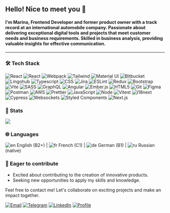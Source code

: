 ## Hello! Nice to meet you 👋

#### I'm Marina, Frontend Developer and former product owner with a track record at an international automobile company. Passionate about delivering exceptional digital tools and projects that meet customer needs and business requirements. Skilled in business analysis, providing valuable insights for effective communication.
---

### :hammer_and_wrench: Tech Stack

![React](https://img.shields.io/badge/React-61DAFB?logo=react&logoColor=white)
![React](https://img.shields.io/badge/React%20Native-61DAFB?logo=react&logoColor=white)
![Webpack](https://img.shields.io/badge/Webpack-8DD6F9?logo=Webpack&logoColor=white)
![Tailwind](https://img.shields.io/badge/Tailwind-38bdf8?logo=tailwindcss&logoColor=white)
![Material UI](https://img.shields.io/badge/Material%20UI-007FFF?logo=mui&logoColor=white)
![Bitbucket](https://img.shields.io/badge/bitbucket-0C66E4?logo=bitbucket&logoColor=white)
![Lingohub](https://img.shields.io/badge/Lingohub-3466D4?logoColor=white)
![Typescript](https://img.shields.io/badge/TypeScript-007ACC?logo=typescript&logoColor=white)
![CSS](https://img.shields.io/badge/CSS3-1572B6?logo=css3&logoColor=white)
![Jira](https://img.shields.io/badge/Jira-0052CC?logo=Jira&logoColor=white)
![ESLint](https://img.shields.io/badge/ESlint-3A33D1?logo=eslint&logoColor=white)
![Redux](https://img.shields.io/badge/Redux-764abc?logo=redux&logoColor=white)
![Bootstrap](https://img.shields.io/badge/Bootstrap-7952B3?logo=bootstrap&logoColor=white)
![Vite](https://img.shields.io/badge/Vite-B73BFE?logo=vite&logoColor=white)
![SASS](https://img.shields.io/badge/Sass-CC6699?logo=sass&logoColor=white)
![GraphQL](https://img.shields.io/badge/GraphQl-E10098?logo=graphql&logoColor=white)
![Angular](https://img.shields.io/badge/Angular-de3641?logo=angular&logoColor=white)
![Ember.js](https://img.shields.io/badge/Ember.js-E04E39?logo=emberdotjs&logoColor=white)
![HTML5](https://img.shields.io/badge/HTML5-E34F26?logo=html5&logoColor=white)
![Git](https://img.shields.io/badge/GIT-E44C30?logo=git&logoColor=white)
![Figma](https://img.shields.io/badge/Figma-F24E1E?logo=figma&logoColor=white)
![Postman](https://img.shields.io/badge/Postman-FF6C37?logo=Postman&logoColor=white)
![AWS](https://img.shields.io/badge/AWS-FF9900)
![Prettier](https://img.shields.io/badge/Prettier-F8BC45?logo=prettier&logoColor=white)
![JavaScript](https://img.shields.io/badge/JavaScript-F7DF1E?logo=javascript&logoColor=white)
![Node](https://img.shields.io/badge/Node.js-339933?logo=nodedotjs&logoColor=white)
![Vitest](https://img.shields.io/badge/Vitest-506E10?logo=vitest&logoColor=white)
![i18next](https://img.shields.io/badge/i18next-26A69A?logo=i18next&logoColor=white)
![Cypress](https://img.shields.io/badge/Cypress-007780?logo=cypress&logoColor=white)
![Websockets](https://img.shields.io/badge/Websockets-000000?logoColor=white)
![Styled Components](https://img.shields.io/badge/Styled%20Components-000000?logo=styledcomponents&logoColor=white)
![Next.js](https://img.shields.io/badge/Next.js-000000?logo=nextdotjs&logoColor=white)

### :ledger: Stats

![](https://github-profile-summary-cards.vercel.app/api/cards/profile-details?username=MarinaKovel&theme=github)

### :globe_with_meridians: Languages
![en](https://raw.githubusercontent.com/stevenrskelton/flag-icon/master/png/16/country-4x3/gb.png) English (B2+)  |  ![fr](https://raw.githubusercontent.com/stevenrskelton/flag-icon/master/png/16/country-4x3/fr.png) French (C1)  |  ![de](https://raw.githubusercontent.com/stevenrskelton/flag-icon/master/png/16/country-4x3/de.png) German (B1)  |  ![ru](https://raw.githubusercontent.com/stevenrskelton/flag-icon/master/png/16/country-4x3/ru.png) Russian (native)

### 🚀 Eager to contribute

- Excited about contributing to the creation of innovative products.
- Seeking new opportunities to apply my skills and knowledge.

Feel free to contact me! Let's collaborate on exciting projects and make an impact together.


[![Email](https://img.shields.io/badge/Gmail-6ac2ec?style=for-the-badge&logo=gmail&logoColor=white)](mailto:waveee@gmail.com)
[![Telegram](https://img.shields.io/badge/Telegram-2CA5E0?style=for-the-badge&logo=telegram&logoColor=white)](https://t.me/Marina_Kovel)
[![LinkedIn](https://img.shields.io/badge/LinkedIn-0077B5?style=for-the-badge&logo=linkedin&logoColor=white)](https://www.linkedin.com/in/marina-kovel/)
[![Profile](https://img.shields.io/badge/Website-016599?style=for-the-badge&logo=About.me&logoColor=white)](https://marinakovel.github.io/cv/)
